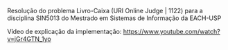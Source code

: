 Resolução do problema Livro-Caixa (URI Online Judge | 1122) para a disciplina SIN5013 do Mestrado em Sistemas de Informação da EACH-USP

Vídeo de explicação da implementação: https://www.youtube.com/watch?v=jGr4GTN_1yo

